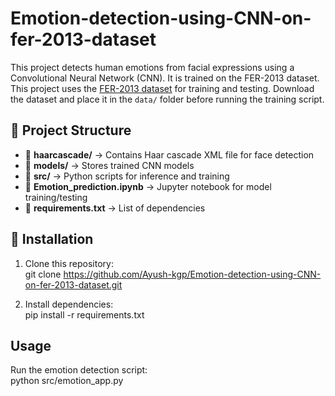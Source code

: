 # Emotion-detection-using-CNN-on-fer-2013-dataset
This project detects human emotions from facial expressions using a Convolutional Neural Network (CNN). It is trained on the FER-2013 dataset. This project uses the [FER-2013 dataset](https://www.kaggle.com/datasets/msambare/fer2013) for training and testing.
Download the dataset and place it in the `data/` folder before running the training script.


## 📂 Project Structure  
- 📁 **haarcascade/** → Contains Haar cascade XML file for face detection  
- 📁 **models/** → Stores trained CNN models  
- 📁 **src/** → Python scripts for inference and training  
- 📄 **Emotion_prediction.ipynb** → Jupyter notebook for model training/testing  
- 📄 **requirements.txt** → List of dependencies  

## 🔧 Installation
1. Clone this repository:  
git clone https://github.com/Ayush-kgp/Emotion-detection-using-CNN-on-fer-2013-dataset.git

2. Install dependencies:  
pip install -r requirements.txt


##  Usage
Run the emotion detection script:  
python src/emotion_app.py

